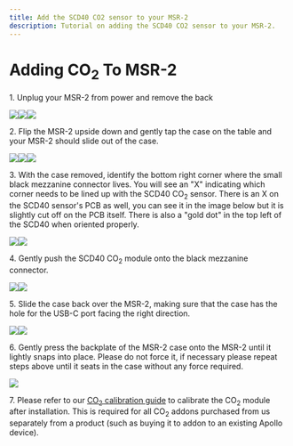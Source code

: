 ```yaml
---
title: Add the SCD40 CO2 sensor to your MSR-2
description: Tutorial on adding the SCD40 CO2 sensor to your MSR-2.
---
```

# Adding CO<sub>2</sub> To MSR-2

1\. Unplug your MSR-2 from power and remove the back

![](../../../assets/msr-2-add-co2-pic-1.jpg)![](../../../assets/msr-2-add-co2-pic-2.jpg)![](../../../assets/msr-2-add-co2-pic-3-1.jpg)

2\. Flip the MSR-2 upside down and gently tap the case on the table and your MSR-2 should slide out of the case.

![](../../../assets/msr-2-add-co2-pic-4.jpg)![](../../../assets/msr-2-add-co2-pic-5.jpg)![](../../../assets/msr-2-add-co2-pic-6.jpg)

3\. With the case removed, identify the bottom right corner where the small black mezzanine connector lives. You will see an "X" indicating which corner needs to be lined up with the SCD40 CO<sub>2</sub> sensor. There is an X on the SCD40 sensor's PCB as well, you can see it in the image below but it is slightly cut off on the PCB itself. There is also a "gold dot" in the top left of the SCD40 when oriented properly.

![](../../../assets/msr-2-add-co2-pic-7.jpg)![](../../../assets/msr-2-add-co2-pic-8.jpg)

4\. Gently push the SCD40 CO<sub>2</sub> module onto the black mezzanine connector.

![](../../../assets/msr-2-add-co2-pic-9.jpg)![](../../../assets/msr-2-add-co2-pic-10.jpg)

5\. Slide the case back over the MSR-2, making sure that the case has the hole for the USB-C port facing the right direction.

![](../../../assets/msr-2-add-co2-pic-11.jpg)![](../../../assets/msr-2-add-co2-pic-12.jpg)

6\. Gently press the backplate of the MSR-2 case onto the MSR-2 until it lightly snaps into place. Please do not force it, if necessary please repeat steps above until it seats in the case without any force required.

![](../../../assets/msr-2-add-co2-pic-15.jpg)

7\. Please refer to our [CO<sub>2</sub> calibration guide](https://wiki.apolloautomation.com/products/general/calibrating-and-updating/co2-calibration/ "CO2 Calibration") to calibrate the CO<sub>2</sub> module after installation. This is required for all CO<sub>2</sub> addons purchased from us separately from a product (such as buying it to addon to an existing Apollo device).